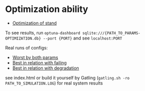 # Optimization ability

- [Optimization of stand](optimization)

To see results, run `optuna-dashboard sqlite:///{PATH_TO_PARAMS-OPTIMIZATION.db} --port {PORT}` and see `localhost:PORT`

Real runs of configs:
- [Worst by both params](worst_optimization)
- [Best in relation with failing](best_fail_config)
- [Best in relation with degradation](best_time_config)


see index.html or build it yourself by Gatling (`gatling.sh -ro PATH_TO_SIMULATION.LOG`) for real system results